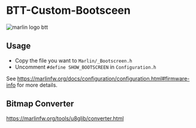 # BTT-Custom-Bootsceen

![marlin logo btt](https://github.com/FS4900/BTT-Custom-Bootsceen/assets/149973411/8ddfb4af-bc39-4304-8c23-52a066c84762)

## Usage

  * Copy the file you want to `Marlin/_Bootscreen.h`
  * Uncomment `#define SHOW_BOOTSCREEN` in `Configuration.h`

See https://marlinfw.org/docs/configuration/configuration.html#firmware-info for more details.

## Bitmap Converter
https://marlinfw.org/tools/u8glib/converter.html

